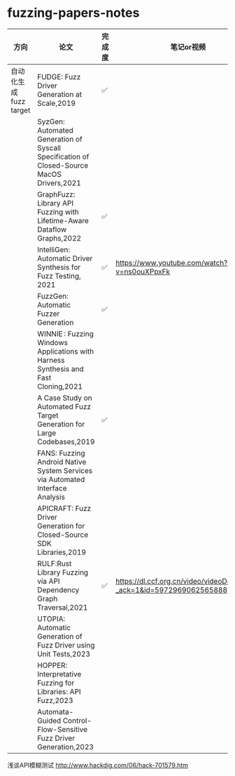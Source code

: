 # fuzzing-papers-notes

| 方向                |  论文          |完成度|  笔记or视频|期刊/会议|
| -------------------   | -------------------------------------------------| ---|---|---|
| 自动化生成fuzz target        | FUDGE: Fuzz Driver Generation at Scale,2019 |✅||FSE|
| | SyzGen: Automated Generation of Syscall Specification of Closed-Source MacOS Drivers,2021 |||CCS|
| | GraphFuzz: Library API Fuzzing with Lifetime-Aware Dataflow Graphs,2022|✅||ICSE|
| | IntelliGen: Automatic Driver Synthesis for Fuzz Testing, 2021| ✅|https://www.youtube.com/watch?v=ns0ouXPpxFk|ICSE|
| | FuzzGen: Automatic Fuzzer Generation|✅||USENIX|
| | WINNIE : Fuzzing Windows Applications with Harness Synthesis and Fast Cloning,2021|||NDSS|
| | A Case Study on Automated Fuzz Target Generation for Large Codebases,2019|✅||CCFB-ESEM|
| | FANS: Fuzzing Android Native System Services via Automated Interface Analysis|||USENIX|
| | APICRAFT: Fuzz Driver Generation for Closed-Source SDK Libraries,2019|||USENIX|
| | RULF:Rust Library Fuzzing via API Dependency Graph Traversal,2021|✅|https://dl.ccf.org.cn/video/videoDetail.html?_ack=1&id=5972969062565888|ASE|
| |UTOPIA: Automatic Generation of Fuzz Driver using Unit Tests,2023|||S&P|
||HOPPER: Interpretative Fuzzing for Libraries: API Fuzz,2023|||CCS|
||Automata-Guided Control-Flow-Sensitive Fuzz Driver Generation,2023|||USENIX|

浅谈API模糊测试 http://www.hackdig.com/06/hack-701579.htm